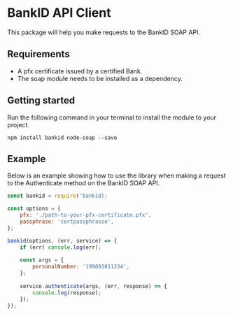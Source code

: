 # BankID API Client

This package will help you make requests to the BankID SOAP API.

## Requirements

- A pfx certificate issued by a certified Bank.
- The soap module needs to be installed as a dependency.

## Getting started

Run the following command in your terminal to install the module to your project.

```
npm install bankid node-soap --save
```

## Example

Below is an example showing how to use the library when making a request to the Authenticate method on the BankID SOAP API.

```javascript
const bankid = require('bankid);

const options = {
	pfx: './path-to-your-pfx-certificate.pfx',
	passphrase: 'certpassphrasse',
};

bankid(options, (err, service) => {
	if (err) console.log(err);
	
	const args = {
		personalNumber: '199801011234',
	};
	
	service.authenticate(args, (err, response) => {
		console.log(response);
	});
});
```